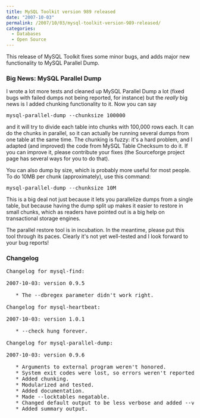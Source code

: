 ```yaml
---
title: MySQL Toolkit version 989 released
date: "2007-10-03"
permalink: /2007/10/03/mysql-toolkit-version-989-released/
categories:
  - Databases
  - Open Source
---
```


This release of MySQL Toolkit fixes some minor bugs, and adds major new functionality to MySQL Parallel Dump.

### Big News: MySQL Parallel Dump

I wrote a lot more tests and cleaned up MySQL Parallel Dump a lot (fixed bugs with failed dumps not being reported, for instance) but the *really* big news is I added chunking functionality to it. Now you can say

<pre>mysql-parallel-dump --chunksize 100000</pre>

and it will try to divide each table into chunks with 100,000 rows each. It can do the chunks in parallel, so it can actually be running several dumps from one table at the same time. The chunking is fuzzy: it's a hard problem, and I adapted (and improved) the code from MySQL Table Checksum to do it. If you can improve it, please contribute your fixes (the Sourceforge project page has several ways for you to do that).

You can also dump by size, which is probably more useful for most people. To do 10MB per chunk (approximately), use this command:

<pre>mysql-parallel-dump --chunksize 10M</pre>

This is a big deal not just because it lets you parallelize dumps from a single table, but because having the dump split up makes it easier to restore in small chunks, which as readers have pointed out is a big help on transactional storage engines.

The parallel restore tool is in incubation. In the meantime, please put this tool through its paces. Clearly it's not yet well-tested and I look forward to your bug reports!

### Changelog

<pre>Changelog for mysql-find:

2007-10-03: version 0.9.5

   * The --dbregex parameter didn't work right.

Changelog for mysql-heartbeat:

2007-10-03: version 1.0.1

   * --check hung forever.

Changelog for mysql-parallel-dump:

2007-10-03: version 0.9.6

   * Arguments to external program weren't honored.
   * System exit codes were lost, so errors weren't reported.
   * Added chunking.
   * Modularized and tested.
   * Added documentation.
   * Made --locktables negatable.
   * Changed default output to be less verbose and added --verbose option.
   * Added summary output.
</pre>